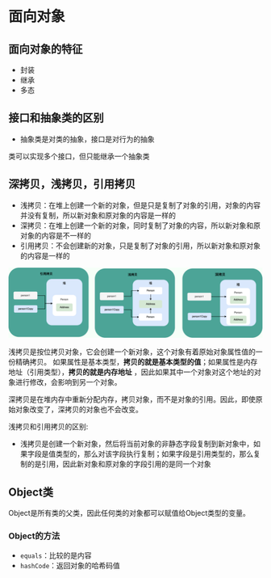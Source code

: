 # 面向对象


## 面向对象的特征

- 封装
- 继承
- 多态

## 接口和抽象类的区别

- 抽象类是对类的抽象，接口是对行为的抽象

类可以实现多个接口，但只能继承一个抽象类

## 深拷贝，浅拷贝，引用拷贝

- 浅拷贝：在堆上创建一个新的对象，但是只是复制了对象的引用，对象的内容并没有复制，所以新对象和原对象的内容是一样的
- 深拷贝：在堆上创建一个新的对象，同时复制了对象的内容，所以新对象和原对象的内容是不一样的
- 引用拷贝：不会创建新的对象，只是复制了对象的引用，所以新对象和原对象的内容是一样的

![](img/面向对象/三种拷贝的关系.png)

浅拷贝是按位拷贝对象，它会创建一个新对象，这个对象有着原始对象属性值的一份精确拷贝。
如果属性是基本类型，**拷贝的就是基本类型的值**；如果属性是内存地址（引用类型），**拷贝的就是内存地址** ，因此如果其中一个对象对这个地址的对象进行修改，会影响到另一个对象。

深拷贝是在堆内存中重新分配内存，拷贝对象，而不是对象的引用。因此，即使原始对象改变了，深拷贝的对象也不会改变。

浅拷贝和引用拷贝的区别:
- 浅拷贝是创建一个新对象，然后将当前对象的非静态字段复制到新对象中，如果字段是值类型的，那么对该字段执行复制；如果字段是引用类型的，那么复制的是引用，因此新对象和原对象的字段引用的是同一个对象

## Object类

Object是所有类的父类，因此任何类的对象都可以赋值给Object类型的变量。

### Object的方法

- `equals`：比较的是内容
- `hashCode`：返回对象的哈希码值

